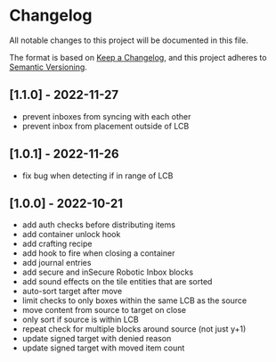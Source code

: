# Changelog

All notable changes to this project will be documented in this file.

The format is based on [Keep a Changelog](https://keepachangelog.com/en/1.0.0/),
and this project adheres to [Semantic Versioning](https://semver.org/spec/v2.0.0.html).

## [1.1.0] - 2022-11-27

- prevent inboxes from syncing with each other
- prevent inbox from placement outside of LCB

## [1.0.1] - 2022-11-26

- fix bug when detecting if in range of LCB

## [1.0.0] - 2022-10-21

- add auth checks before distributing items
- add container unlock hook
- add crafting recipe
- add hook to fire when closing a container
- add journal entries
- add secure and inSecure Robotic Inbox blocks
- add sound effects on the tile entities that are sorted
- auto-sort target after move
- limit checks to only boxes within the same LCB as the source
- move content from source to target on close
- only sort if source is within LCB
- repeat check for multiple blocks around source (not just y+1)
- update signed target with denied reason
- update signed target with moved item count
